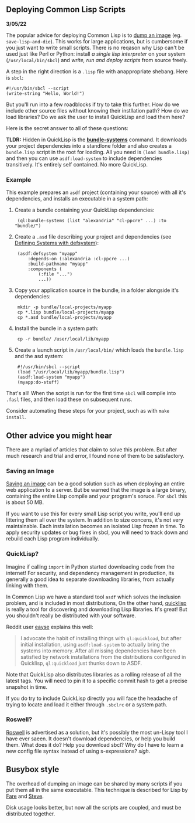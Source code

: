 Deploying Common Lisp Scripts
----------------------------
**3/05/22**

The popular advice for deploying Common Lisp is to [dump an image][save-image] (eg. `save-lisp-and-die`).
This works for large applications, but is cumbersome if you just want to write small scripts.
There is no reqason why Lisp can't be used just like Perl or Python:
install *a single lisp interpreter*  on your system (`/usr/local/bin/sbcl`) and  *write, run and deploy scripts* from source freely.

A step in the right direction is a `.lisp` file with anappropriate shebang.
Here is `sbcl`:

    #!/usr/bin/sbcl --script
    (write-string "Hello, World!")
    
But you'll run into a few roadblocks if try to take this further.
How do we include other source files without knowing their instllation path?
How do we load libraries?
Do we ask the user to install QuickLisp and load them here?

Here is the secret answer to all of these questions: 

**TLDR:** Hidden in QuickLisp is the **[bundle-systems][ql-bundle]** command.
It downloads your project dependencies into a standlone folder and also creates a `bundle.lisp` script in the root for loading.
All you need is `(load bundle.lisp)` and then you can use `asdf:load-system` to include dependencies transitively.
It's entirely self contained. No more QuickLisp.

### Example

This example prepares an `asdf` project (containing your source) with all it's dependencies,
and installs an executable in a system path:

1. Create a bundle containing your QuickLisp dependencies:

        (ql:bundle-systems (list "alexandria" "cl-ppcre" ...) :to "bundle/")

2. Create a `.asd` file describing your project and dependencies (see [Defining Systems with defsystem][asdf]):

        (asdf:defsystem "myapp"
            :depends-on (:alexandria :cl-ppcre ...)
            :build-pathname "myapp"
            :components (
                (:file "...")
                ...))

3. Copy your application source in the bundle, in a folder alongside it's dependencies:

        mkdir -p bundle/local-projects/myapp
        cp *.lisp bundle/local-projects/myapp
        cp *.asd bundle/local-projects/myapp

3. Install the bundle in a system path:

        cp -r bundle/ /user/local/lib/myapp

4. Create a launch script in `/usr/local/bin/` which loads the `bundle.lisp` and the asd system:

        #!/usr/bin/sbcl --script
        (load "/usr/local/lib/myapp/bundle.lisp")
        (asdf:load-system "myapp")
        (myapp:do-stuff)

That's all! When the script is run for the first time `sbcl` will compile into `.fasl` files,
and then load these on subsequent runs.

Consider automating these steps for your project, such as with `make install`. 

## Other advice you might hear

There are a myriad of articles that claim to solve this problem.
But after much research and trial and error, I found none of them to be satisfactory.

### Saving an Image

[Saving an image][save-image] can be a good solution such as when deploying an entire web application to a server.
But be warned that the image is a large binary, containing the entire Lisp compile  and your program's soruce.
For `sbcl` this is about 50 MB.

If you want to use this for every small Lisp script you write, you'll end up littering them all over the system.
In addition to size concens, it's not very maintainable.
Each installation becomes an isolated Lisp frozen in time.
To apply security updates or bug fixes in sbcl, you will need to track down and rebuild each Lisp program individually.

### QuickLisp? 

Imagine if calling `import` in Python started downloading code from the internet!
For security, and dependency management in production, its generally a good idea to separate downloading libraries,
from actually linking with them. 

In Common Lisp we have a standard tool `asdf` which solves the inclusion problem, and is included in most distributions,
On the other hand, [quicklisp][ql] is really a tool for discovering and downloading Lisp libraries.
It's great!
But you shouldn't really be distributed with your software.

Reddit user [eayse][reddit] explains this well:

> I advocate the habit of installing things with `ql:quickload`, but after initial installation, using `asdf:load-system` to actually bring the systems into memory.
> After all missing dependencies have been satisfied by network installations from the distributions configured in Quicklisp, `ql:quickload` just thunks down to ASDF.

Note that QuickLisp also distributes libraries as a rolling release of all the latest tags.
You will need to pin it to a specific commit hash to get a precise snapshot in time. 

If you do try to include QuickLisp directly you will face the headache of trying to locate and load it
either through `.sbclrc` or a system path.

### Roswell?

[Roswell][roswell] is advertised as a solution, but it's possibly the most un-Lispy tool I have ever saeen.
It doesn't download dependencies, or help you build them.
What does it do? Help you download sbcl?
Why do I have to learn a new config file syntax instead of using s-expressions?
*sigh*.

## Busybox style

The overhead of dumping an image can be shared by many scripts if you put them all in the same executable.
This technique is described for Lisp by [Fare][busybox] and [Steve][small-cli].

Disk usage looks better, but now all the scripts are coupled, and must be distributed together.

[asdf]: https://asdf.common-lisp.dev/asdf.html#Defining-systems-with-defsystem
[buildapp]: https://www.xach.com/lisp/buildapp/
[small-cli]: https://stevelosh.com/blog/2021/03/small-common-lisp-cli-programs/
[ql-bundle]: https://www.quicklisp.org/beta/bundles.html
[save-image]: https://lispcookbook.github.io/cl-cookbook/scripting.html
[reddit]: https://old.reddit.com/r/lisp/comments/iai2ab/repairing_asdf_package_storage/g1pnxdt/
[roswell]: https://roswell.github.io/Roswell-as-a-Scripting-Environment.html
[busybox]: https://fare.livejournal.com/184127.html
[ql]: https://www.quicklisp.org/beta/

